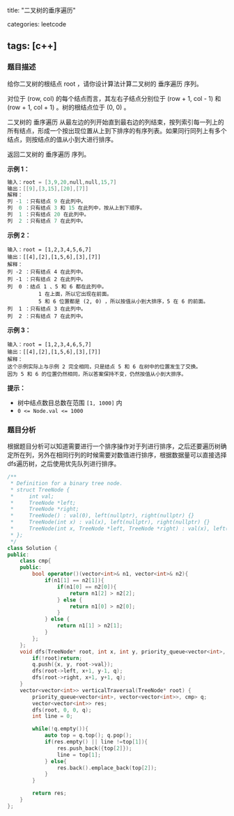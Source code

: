 title: "二叉树的垂序遍历"

categories: leetcode

tags: [c++]
---
### 题目描述

给你二叉树的根结点 root ，请你设计算法计算二叉树的 垂序遍历 序列。

对位于 (row, col) 的每个结点而言，其左右子结点分别位于 (row + 1, col - 1) 和 (row + 1, col + 1) 。树的根结点位于 (0, 0) 。

二叉树的 垂序遍历 从最左边的列开始直到最右边的列结束，按列索引每一列上的所有结点，形成一个按出现位置从上到下排序的有序列表。如果同行同列上有多个结点，则按结点的值从小到大进行排序。

返回二叉树的 垂序遍历 序列。

 **示例 1：**

~~~c++
输入：root = [3,9,20,null,null,15,7]
输出：[[9],[3,15],[20],[7]]
解释：
列 -1 ：只有结点 9 在此列中。
列  0 ：只有结点 3 和 15 在此列中，按从上到下顺序。
列  1 ：只有结点 20 在此列中。
列  2 ：只有结点 7 在此列中。
~~~

**示例 2：**

~~~
输入：root = [1,2,3,4,5,6,7]
输出：[[4],[2],[1,5,6],[3],[7]]
解释：
列 -2 ：只有结点 4 在此列中。
列 -1 ：只有结点 2 在此列中。
列  0 ：结点 1 、5 和 6 都在此列中。
          1 在上面，所以它出现在前面。
          5 和 6 位置都是 (2, 0) ，所以按值从小到大排序，5 在 6 的前面。
列  1 ：只有结点 3 在此列中。
列  2 ：只有结点 7 在此列中。
~~~

**示例 3：**

~~~
输入：root = [1,2,3,4,6,5,7]
输出：[[4],[2],[1,5,6],[3],[7]]
解释：
这个示例实际上与示例 2 完全相同，只是结点 5 和 6 在树中的位置发生了交换。
因为 5 和 6 的位置仍然相同，所以答案保持不变，仍然按值从小到大排序。
~~~

**提示：**

- 树中结点数目总数在范围 `[1, 1000]` 内
- `0 <= Node.val <= 1000`

### 题目分析

根据题目分析可以知道需要进行一个排序操作对于列进行排序，之后还要遍历树确定所在列，另外在相同行列的时候需要对数值进行排序，根据数据量可以直接选择dfs遍历树，之后使用优先队列进行排序。

~~~c++
/**
 * Definition for a binary tree node.
 * struct TreeNode {
 *     int val;
 *     TreeNode *left;
 *     TreeNode *right;
 *     TreeNode() : val(0), left(nullptr), right(nullptr) {}
 *     TreeNode(int x) : val(x), left(nullptr), right(nullptr) {}
 *     TreeNode(int x, TreeNode *left, TreeNode *right) : val(x), left(left), right(right) {}
 * };
 */
class Solution {
public:
    class cmp{
    public:
        bool operator()(vector<int>& n1, vector<int>& n2){
            if(n1[1] == n2[1]){
                if(n1[0] == n2[0]){
                    return n1[2] > n2[2];
                } else {
                    return n1[0] > n2[0];
                }
            } else {
                return n1[1] > n2[1];
            }
        };
    };
    void dfs(TreeNode* root, int x, int y, priority_queue<vector<int>, vector<vector<int>>, cmp>& q){
        if(!root)return;
        q.push({x, y, root->val});
        dfs(root->left, x+1, y-1, q);
        dfs(root->right, x+1, y+1, q);
    }
    vector<vector<int>> verticalTraversal(TreeNode* root) {
        priority_queue<vector<int>, vector<vector<int>>, cmp> q;
        vector<vector<int>> res;
        dfs(root, 0, 0, q);
        int line = 0;

        while(!q.empty()){
            auto top = q.top(); q.pop();
            if(res.empty() || line !=top[1]){
                res.push_back({top[2]});
                line = top[1];
            } else{
                res.back().emplace_back(top[2]);
            } 
        }

        return res;
    }
};
~~~

